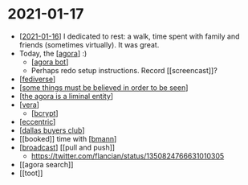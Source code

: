 # 2021-01-17

- [[2021-01-16]] I dedicated to rest: a walk, time spent with family and friends (sometimes virtually). It was great.
- Today, the [[agora]] :)
  - [[agora bot]]
  - Perhaps redo setup instructions. Record [[screencast]]?
- [[fediverse]]
- [[some things must be believed in order to be seen]]
- [[the agora is a liminal entity]]
- [[vera]]
  - [[bcrypt]]
- [[eccentric]]
- [[dallas buyers club]]
- [[booked]] time with [[bmann]]
- [[broadcast]] [[pull and push]]
  - https://twitter.com/flancian/status/1350824766631010305
- [[agora search]]
- [[toot]]

[//begin]: # "Autogenerated link references for markdown compatibility"
[2021-01-16]: 2021-01-16 "2021-01-16"
[agora]: ../agora "Agora"
[agora bot]: ../agora-bot "Agora Bot"
[fediverse]: ../fediverse "Fediverse"
[some things must be believed in order to be seen]: ../some-things-must-be-believed-in-order-to-be-seen "Some Things Must Be Believed in Order to Be Seen"
[the agora is a liminal entity]: ../the-agora-is-a-liminal-entity "The Agora Is a Liminal Entity"
[vera]: ../vera "Vera"
[bcrypt]: ../bcrypt "Bcrypt"
[eccentric]: ../eccentric "Eccentric"
[dallas buyers club]: ../dallas-buyers-club "Dallas Buyers Club"
[bmann]: ../bmann "Bmann"
[broadcast]: ../broadcast "Broadcast"
[push]: ../push "Push"
[pull]: ../pull "Pull"
[//end]: # "Autogenerated link references"
